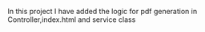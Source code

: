 In this project I have added the logic for pdf generation in Controller,index.html and service class
